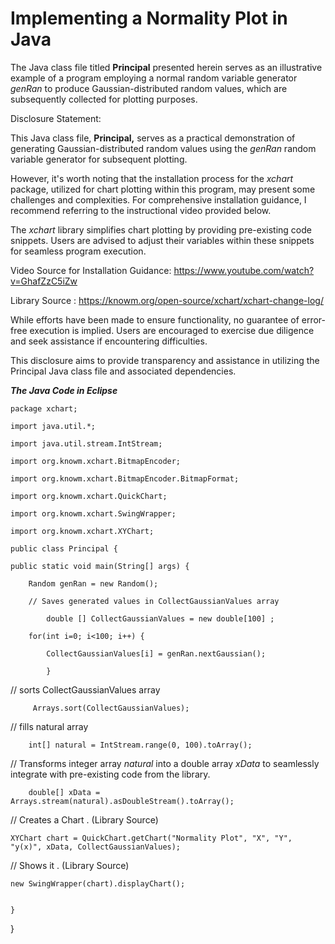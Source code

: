 # Implementing a Normality Plot in Java
The Java class file titled **Principal** presented herein serves as an illustrative example of a program employing a normal random variable generator *genRan* to produce Gaussian-distributed random values, which are subsequently collected for plotting purposes.

Disclosure Statement:

This Java class file, **Principal,** serves as a practical demonstration of generating Gaussian-distributed random values using the *genRan* random variable generator for subsequent plotting.

However, it's worth noting that the installation process for the *xchart* package, utilized for chart plotting within this program, may present some challenges and complexities. For comprehensive installation guidance, I recommend referring to the instructional video provided below.

The *xchart* library simplifies chart plotting by providing pre-existing code snippets. Users are advised to adjust their variables within these snippets for seamless program execution.

Video Source for Installation Guidance: https://www.youtube.com/watch?v=GhafZzC5iZw

Library Source :  https://knowm.org/open-source/xchart/xchart-change-log/

While efforts have been made to ensure functionality, no guarantee of error-free execution is implied. Users are encouraged to exercise due diligence and seek assistance if encountering difficulties.

This disclosure aims to provide transparency and assistance in utilizing the Principal Java class file and associated dependencies.

***The Java Code in Eclipse***

    package xchart;
    
    import java.util.*;
    
    import java.util.stream.IntStream;
    
    import org.knowm.xchart.BitmapEncoder;
    
    import org.knowm.xchart.BitmapEncoder.BitmapFormat;
    
    import org.knowm.xchart.QuickChart;
    
    import org.knowm.xchart.SwingWrapper;
    
    import org.knowm.xchart.XYChart;
    
    public class Principal {

	public static void main(String[] args) {
		
		Random genRan = new Random();

		// Saves generated values in CollectGaussianValues array 
  
			double [] CollectGaussianValues = new double[100] ;

		for(int i=0; i<100; i++) {

			CollectGaussianValues[i] = genRan.nextGaussian();
			
			}
		
// sorts CollectGaussianValues array

		 Arrays.sort(CollectGaussianValues);

// fills natural array

		int[] natural = IntStream.range(0, 100).toArray();
		
// Transforms integer array *natural* into a double array *xData* to seamlessly integrate with pre-existing code from the library.

		double[] xData = Arrays.stream(natural).asDoubleStream().toArray();
	
// Creates a Chart . (Library Source)

    XYChart chart = QuickChart.getChart("Normality Plot", "X", "Y", "y(x)", xData, CollectGaussianValues);

// Shows it . (Library Source)

    new SwingWrapper(chart).displayChart();
		
		
	}

}

